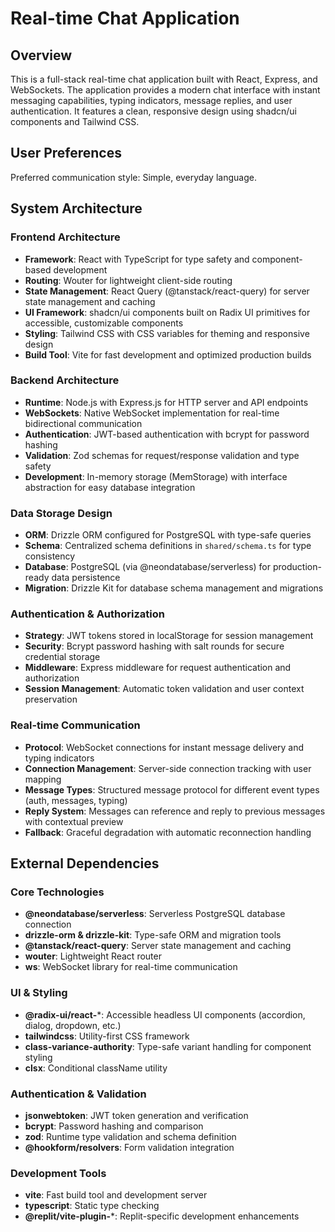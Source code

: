 # Real-time Chat Application

## Overview

This is a full-stack real-time chat application built with React, Express, and WebSockets. The application provides a modern chat interface with instant messaging capabilities, typing indicators, message replies, and user authentication. It features a clean, responsive design using shadcn/ui components and Tailwind CSS.

## User Preferences

Preferred communication style: Simple, everyday language.

## System Architecture

### Frontend Architecture
- **Framework**: React with TypeScript for type safety and component-based development
- **Routing**: Wouter for lightweight client-side routing
- **State Management**: React Query (@tanstack/react-query) for server state management and caching
- **UI Framework**: shadcn/ui components built on Radix UI primitives for accessible, customizable components
- **Styling**: Tailwind CSS with CSS variables for theming and responsive design
- **Build Tool**: Vite for fast development and optimized production builds

### Backend Architecture
- **Runtime**: Node.js with Express.js for HTTP server and API endpoints
- **WebSockets**: Native WebSocket implementation for real-time bidirectional communication
- **Authentication**: JWT-based authentication with bcrypt for password hashing
- **Validation**: Zod schemas for request/response validation and type safety
- **Development**: In-memory storage (MemStorage) with interface abstraction for easy database integration

### Data Storage Design
- **ORM**: Drizzle ORM configured for PostgreSQL with type-safe queries
- **Schema**: Centralized schema definitions in `shared/schema.ts` for type consistency
- **Database**: PostgreSQL (via @neondatabase/serverless) for production-ready data persistence
- **Migration**: Drizzle Kit for database schema management and migrations

### Authentication & Authorization
- **Strategy**: JWT tokens stored in localStorage for session management
- **Security**: Bcrypt password hashing with salt rounds for secure credential storage
- **Middleware**: Express middleware for request authentication and authorization
- **Session Management**: Automatic token validation and user context preservation

### Real-time Communication
- **Protocol**: WebSocket connections for instant message delivery and typing indicators
- **Connection Management**: Server-side connection tracking with user mapping
- **Message Types**: Structured message protocol for different event types (auth, messages, typing)
- **Reply System**: Messages can reference and reply to previous messages with contextual preview
- **Fallback**: Graceful degradation with automatic reconnection handling

## External Dependencies

### Core Technologies
- **@neondatabase/serverless**: Serverless PostgreSQL database connection
- **drizzle-orm & drizzle-kit**: Type-safe ORM and migration tools
- **@tanstack/react-query**: Server state management and caching
- **wouter**: Lightweight React router
- **ws**: WebSocket library for real-time communication

### UI & Styling
- **@radix-ui/react-***: Accessible headless UI components (accordion, dialog, dropdown, etc.)
- **tailwindcss**: Utility-first CSS framework
- **class-variance-authority**: Type-safe variant handling for component styling
- **clsx**: Conditional className utility

### Authentication & Validation
- **jsonwebtoken**: JWT token generation and verification
- **bcrypt**: Password hashing and comparison
- **zod**: Runtime type validation and schema definition
- **@hookform/resolvers**: Form validation integration

### Development Tools
- **vite**: Fast build tool and development server
- **typescript**: Static type checking
- **@replit/vite-plugin-***: Replit-specific development enhancements